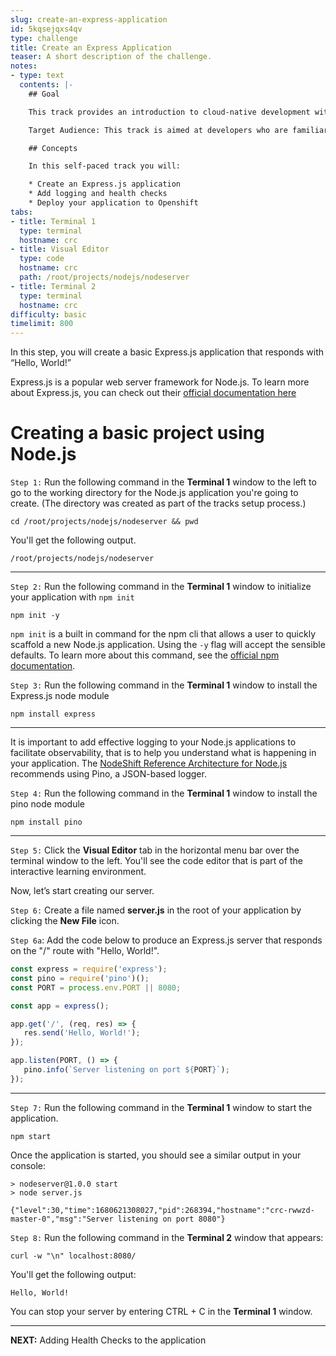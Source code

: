 ```yaml
---
slug: create-an-express-application
id: 5kqsejqxs4qv
type: challenge
title: Create an Express Application
teaser: A short description of the challenge.
notes:
- type: text
  contents: |-
    ## Goal

    This track provides an introduction to cloud-native development with Node.js by walking you through how to extend an Express.js-based application to leverage cloud capabilities.

    Target Audience: This track is aimed at developers who are familiar with Node.js but want to gain a base understanding of some of the key concepts of cloud-native development with Node.js.

    ## Concepts

    In this self-paced track you will:

    * Create an Express.js application
    * Add logging and health checks
    * Deploy your application to Openshift
tabs:
- title: Terminal 1
  type: terminal
  hostname: crc
- title: Visual Editor
  type: code
  hostname: crc
  path: /root/projects/nodejs/nodeserver
- title: Terminal 2
  type: terminal
  hostname: crc
difficulty: basic
timelimit: 800
---
```

In this step, you will create a basic Express.js application that responds with “Hello, World!”

Express.js is a popular web server framework for Node.js.  To learn more about Express.js, you can check out their [official documentation here](https://expressjs.com/)

# Creating a basic project using Node.js

`Step 1:` Run the following command in the **Terminal 1** window to the left to go to the working directory for the Node.js application you're going to create. (The directory was created as part of the tracks setup process.)

```
cd /root/projects/nodejs/nodeserver && pwd
```

You'll get the following output.

```
/root/projects/nodejs/nodeserver
```

----


`Step 2:` Run the following command in the **Terminal 1** window to initialize your application with `npm init`

```
npm init -y
```

`npm init` is a built in command for the npm cli that allows a user to quickly scaffold a new Node.js application.  Using the `-y` flag will accept the sensible defaults.  To learn more about this command, see the [official npm documentation](https://docs.npmjs.com/cli/v8/commands/npm-init).

`Step 3:` Run the following command in the **Terminal 1** window to install the Express.js node module

```
npm install express
```


----

It is important to add effective logging to your Node.js applications to facilitate observability, that is to help you understand what is happening in your application. The [NodeShift Reference Architecture for Node.js](https://github.com/nodeshift/nodejs-reference-architecture/blob/main/docs/operations/logging.md) recommends using Pino, a JSON-based logger.

`Step 4:` Run the following command in the **Terminal 1** window to install the pino node module

   ```
   npm install pino
   ```

----

`Step 5:`  Click the **Visual Editor** tab in the horizontal menu bar over the terminal window to the left. You'll see the code editor that is part of the interactive learning environment.

Now, let’s start creating our server.

`Step 6:` Create a file named **server.js** in the root of your application by clicking the **New File** icon.

`Step 6a`: Add the code below to produce an Express.js server that responds on the "/" route with "Hello, World!".

   ```js
   const express = require('express');
   const pino = require('pino')();
   const PORT = process.env.PORT || 8080;

   const app = express();

   app.get('/', (req, res) => {
      res.send('Hello, World!');
   });

   app.listen(PORT, () => {
      pino.info(`Server listening on port ${PORT}`);
   });
   ```

----


`Step 7:` Run the following command in the **Terminal 1** window to start the application.

```
npm start
```

Once the application is started, you should see a similar output in your console:

```
> nodeserver@1.0.0 start
> node server.js

{"level":30,"time":1680621308027,"pid":268394,"hostname":"crc-rwwzd-master-0","msg":"Server listening on port 8080"}
```


`Step 8:` Run the following command in the **Terminal 2** window that appears:

```
curl -w "\n" localhost:8080/
```

You'll get the following output:

```
Hello, World!
```

You can stop your server by entering CTRL + C in the **Terminal 1** window.

----

**NEXT:** Adding Health Checks to the application
